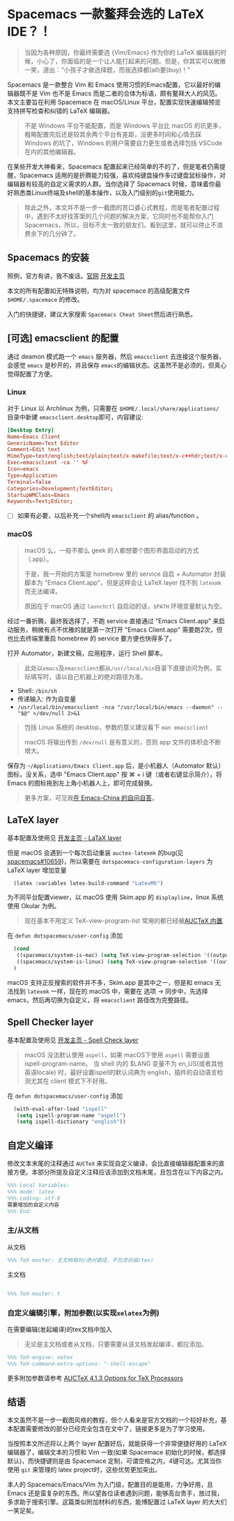 # Spacemacs 一款鳌拜会选的 LaTeX IDE？！

> 当因为各种原因，你最终需要选 {Vim/Emacs} 作为你的 LaTeX 编辑器的时候，小心了，你面临的是一个让人能打起来的问题。但是，你其实可以微微一笑，道出：“小孩子才做选择题，而我选择都(all)要(buy)！”

Spacemacs 是一款整合 Vim 和 Emacs 使用习惯的Emacs配置，它以最好的编辑器既不是 Vim 也不是 Emacs 而是二者的合体为标语，颇有鳌拜大人的风范。本文主要旨在利用 Spacemace 在 macOS/Linux 平台，配置实现快速编辑预览支持拼写检查和纠错的 LaTeX 编辑器。

> 不是 Windows 平台不能配置，而是 Windows 平台比 macOS 的坑更多，粗略配置完后还是较其余两个平台有差距，没更多时间和心情去踩 Windows 的坑了，Windows 的用户需要自力更生或者选择包括 VSCode 在内的其他编辑器。

在某些开发大神看来，Spacemacs 配置起来已经简单的不的了，但是笔者仍需提醒，Spacemacs 适用的是折腾能力较强，喜欢纯键盘操作多过键盘鼠标操作，对编辑器有较高的自定义需求的人群。当你选择了 Spacemacs 时候，意味着你最好熟悉类Linux终端及shell的基本操作，以及入门级别的`git`使用能力。

> 除此之外，本文并不是一步一截图的苦口婆心式教程，而是笔者配置过程中，遇到不太好找答案的几个问题的解决方案，它同时也不能帮你入门 Spacemacs，所以，目标不太一致的朋友们，看到这里，就可以停止不浪费余下的几分钟了。

## Spacemacs 的安装

照例，官方有讲，我不废话。[官网](http://spacemacs.org/) [开发主页](https://github.com/syl20bnr/spacemacs)

本文的所有配置如无特殊说明，均为对 spacemace 的高级配置文件 `$HOME/.spacemace` 的修改。

入门的快捷键，建议大家搜索 `Spacemacs Cheat Sheet`然后进行熟悉。

## [可选] emacsclient 的配置

通过 deamon 模式跑一个 `emacs` 服务器，然后 `emacsclient` 去连接这个服务器，会感觉 `emacs` 是秒开的，并且保存 `emacs`的编辑状态。这虽然不是必须的，但真心觉得配置了方便。

### Linux

对于 Linux 以 Archlinux 为例，只需要在 `$HOME/.local/share/applications/` 目录中新建 `emacsclient.desktop`即可，内容建议:

```conf
[Desktop Entry]
Name=Emacs Client
GenericName=Text Editor
Comment=Edit text
MimeType=text/english;text/plain;text/x-makefile;text/x-c++hdr;text/x-c++src;text/x-chdr;text/x-csrc;text/x-java;text/x-moc;text/x-pascal;text/x-tcl;text/x-tex;application/x-shellscript;text/x-c;text/x-c++;
Exec=emacsclient -ca '' %F
Icon=emacs
Type=Application
Terminal=false
Categories=Development;TextEditor;
StartupWMClass=Emacs
Keywords=Text;Editor;
```

* [ ] 如果有必要，以后补充一个shell内 `emacsclient` 的 alias/function 。

### macOS

> macOS 么，一般不那么 geek 的人都想要个图形界面启动的方式（.app）。
>
> 于是，我一开始的方案是 homebrew 里的 service 自启 + Automator 封装脚本为 "Emacs Client.app"，但是这样会让 LaTeX layer 找不到 `latexmk` 而无法编译。
>
> 原因在于 macOS 通过 `launchctl` 自启动的话，`$PATH` 环境变量默认为空。

经过一番折腾，最终我选择了，不跑 service 直接通过 "Emacs Client.app" 来启动服务，稍微有点不优雅的就是第一次打开 "Emacs Client.app" 需要跑2次，但也比去终端里重启 homebrew 的 service 要方便也快得多了。

打开 Automator，新建文稿，应用程序，运行 Shell 脚本。

> 此处以`emacs`及`emacsclient`都从`/usr/local/bin`目录下直接访问为例，实际填写时，请以自己机器上的绝对路径为准。

* Shell: `/bin/sh`
* 传递输入: 作为自变量
* `/usr/local/bin/emacsclient -nca "/usr/local/bin/emacs --daemon" -- "$@" >/dev/null 2>&1`

> 包括 Linux 系统的 desktop，参数的意义建议看下 `man emacsclient`
>
> macOS 将输出传到 `/dev/null` 是有意义的，否则 app 文件的体积会不断增大。

保存为 `~/Applications/Emacs Client.app` 后，是小机器人（Automator 默认）图标，没关系，选中 "Emacs Client.app" 按 ⌘ + i 键（或者右键显示简介），将 Emacs 的图标拖到左上角小机器人上，即可完成替换。

> 更多方案，可见我[在 Emacs-China 的自问自答](https://emacs-china.org/t/macos-emacs-latex-emacs-client-latexmk/7996)。

## LaTeX layer

基本配置及使用见 [开发主页 - LaTaX layer](https://github.com/syl20bnr/spacemacs/tree/master/layers/%2Blang/latex)

但是 macOS 会遇到一个每次启动重装 `auctex-latexmk` 的bug(见 [spacemacs#10659](https://github.com/syl20bnr/spacemacs/issues/10659))，所以需要在 `dotspacemacs-configuration-layers` 为 LaTeX layer 增加变量

```lisp
  (latex :variables latex-build-command "LatexMk")
```

为不同平台配置viewer，以 macOS 使用 Skim.app 的 `displayline`，linux 系统使用 Okular 为例。

> 现在基本不用定义 TeX-view-program-list 常用的都已经被[AUCTeX 内置](http://git.savannah.gnu.org/cgit/auctex.git/tree/tex.el#n1237)

在 `defun dotspacemacs/user-config` 添加

```lisp
  (cond
   ((spacemacs/system-is-mac) (setq TeX-view-program-selection '((output-pdf "displayline"))))
   ((spacemacs/system-is-linux) (setq TeX-view-program-selection '((output-pdf "Okular")))))
  )
```

macOS 支持正反搜索的软件并不多，Skim.app 是其中之一，但是和 emacs 无法找到 `latexmk` 一样，现在的 macOS 中，需要在 选项 -> 同步中，先选择 emacs，然后再切换为自定义，将 `emacsclient` 路径改为完整路径。

## Spell Checker layer

基本配置及使用见 [开发主页 - Spell Check layer](https://github.com/syl20bnr/spacemacs/tree/master/layers/%2Bcheckers/spell-checking)

> macOS 没法默认使用 `aspell`，如果 macOS下使用 `aspell` 需要设置 ispell-program-name。
> 当 shell 内的 $LANG 变量不为 en_US(或者其他英语locale) 时，最好设置ispell的默认词典为 english，插件的自动语言检测尤其在 client 模式下不好用。

在 `defun dotspacemacs/user-config` 添加

```lisp
  (with-eval-after-load "ispell"
   (setq ispell-program-name "aspell")
   (setq ispell-dictionary "english"))
```

## 自定义编译

修改文本末尾的注释通过 `AUCTeX` 来实现自定义编译，会比直接编辑器配置来的直接方便。本部分所提及自定义注释应该添加到文档末尾，且包含在以下内容之内。

```tex
%%% Local Variables:
%%% mode: latex
%%% coding: utf-8
需要增加的自定义内容
%%% End:
```

### 主/从文档

从文档

```tex
%%% TeX-master: 主文档相对/绝对路径，不包含后缀(tex)
```

主文档

```tex

%%% TeX-master: t
```

### 自定义编辑引擎，附加参数(以实现`xelatex`为例)

在需要编辑(发起编译)的tex文档中加入

> 无论是主文档或者从文档，只要需要从该文档发起编译，都应添加。

```tex
%%% TeX-engine: xetex
%%% TeX-command-extra-options: "-shell-escape"
```

更多附加参数请参考 [AUCTeX 4.1.3 Options for TeX Processors](https://www.gnu.org/software/auctex/manual/auctex/Processor-Options.html)

## 结语

本文虽然不是一步一截图风格的教程，但个人看来是官方文档的一个较好补充，基本配置需要修改的部分已经完全包含在文中了，链接更多是为了学习使用。

当按照本文所述将以上两个 layer 配置好后，就能获得一个非常便捷好用的 LaTeX 编辑器了，编辑文本的习惯和 Vim 一致(如果 Spacemace 初始化的时候，都选择默认)，而快捷键则是由 Spacemace 定制，可谓空格之内，4键可达。尤其当你使用 `git` 来管理的 latex project时，这些优势更加突出。

本人的 Spacemacs/Emacs/Vim 为入门级，配置目的是能用，力争好用，且 Emacs 还是蛮复杂的东西。所以望各位读者遇到问题，能够高台贵手，放过我，多求助于搜索引擎。这篇类似附加材料的东西，能博配置过 LaTeX layer 的大大们一笑足矣。
